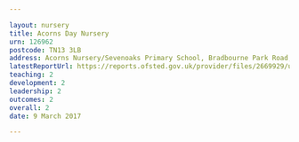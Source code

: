 ```yaml
---

layout: nursery
title: Acorns Day Nursery
urn: 126962
postcode: TN13 3LB
address: Acorns Nursery/Sevenoaks Primary School, Bradbourne Park Road, Sevenoaks, Kent, TN13 3LB
latestReportUrl: https://reports.ofsted.gov.uk/provider/files/2669929/urn/126962.pdf
teaching: 2
development: 2
leadership: 2
outcomes: 2
overall: 2
date: 9 March 2017

---
```

